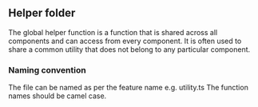 ## Helper folder

The global helper function is a function that is shared across all components
and can access from every component. It is often used to share a common utility
that does not belong to any particular component.

### Naming convention

The file can be named as per the feature name e.g. utility.ts
The function names should be  camel case.
